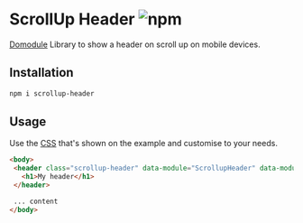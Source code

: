 # ScrollUp Header ![npm](https://img.shields.io/npm/v/scrollup-header.svg)

[Domodule](https://github.com/firstandthird/domodule) Library to show a header on scroll up on mobile devices.

## Installation

```sh
npm i scrollup-header
```

## Usage

Use the [CSS](index/scrollup-header.css) that's shown on the example and customise to your needs.

```html
<body>
 <header class="scrollup-header" data-module="ScrollupHeader" data-module-match="(max-width: 767px)">
   <h1>My header</h1>
 </header>

 ... content
</body>
```
